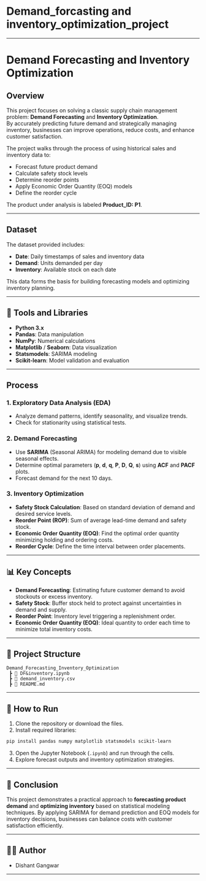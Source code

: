 # Demand_forcasting and inventory_optimization_project

---

# Demand Forecasting and Inventory Optimization  


## Overview

This project focuses on solving a classic supply chain management problem: **Demand Forecasting** and **Inventory Optimization**.  
By accurately predicting future demand and strategically managing inventory, businesses can improve operations, reduce costs, and enhance customer satisfaction.

The project walks through the process of using historical sales and inventory data to:
- Forecast future product demand
- Calculate safety stock levels
- Determine reorder points
- Apply Economic Order Quantity (EOQ) models
- Define the reorder cycle  

The product under analysis is labeled **Product_ID: P1**.

---

##  Dataset

The dataset provided includes:
- **Date**: Daily timestamps of sales and inventory data
- **Demand**: Units demanded per day
- **Inventory**: Available stock on each date

This data forms the basis for building forecasting models and optimizing inventory planning.

---

## 🔧 Tools and Libraries

- **Python 3.x**
- **Pandas**: Data manipulation
- **NumPy**: Numerical calculations
- **Matplotlib** / **Seaborn**: Data visualization
- **Statsmodels**: SARIMA modeling
- **Scikit-learn**: Model validation and evaluation

---

##  Process

### 1. Exploratory Data Analysis (EDA)
- Analyze demand patterns, identify seasonality, and visualize trends.
- Check for stationarity using statistical tests.

### 2. Demand Forecasting
- Use **SARIMA** (Seasonal ARIMA) for modeling demand due to visible seasonal effects.
- Determine optimal parameters (**p**, **d**, **q**, **P**, **D**, **Q**, **s**) using **ACF** and **PACF** plots.
- Forecast demand for the next 10 days.

### 3. Inventory Optimization
- **Safety Stock Calculation**: Based on standard deviation of demand and desired service levels.
- **Reorder Point (ROP)**: Sum of average lead-time demand and safety stock.
- **Economic Order Quantity (EOQ)**: Find the optimal order quantity minimizing holding and ordering costs.
- **Reorder Cycle**: Define the time interval between order placements.

---

## 📊 Key Concepts

- **Demand Forecasting**: Estimating future customer demand to avoid stockouts or excess inventory.
- **Safety Stock**: Buffer stock held to protect against uncertainties in demand and supply.
- **Reorder Point**: Inventory level triggering a replenishment order.
- **Economic Order Quantity (EOQ)**: Ideal quantity to order each time to minimize total inventory costs.

---

## 📁 Project Structure

```
Demand_Forecasting_Inventory_Optimization
 ┣ 📜 DF&inventory.ipynb
 ┣ 📜 demand_inventory.csv
 ┣ 📜 README.md
```

---

## 🚀 How to Run

1. Clone the repository or download the files.
2. Install required libraries:  
```bash
pip install pandas numpy matplotlib statsmodels scikit-learn
```
3. Open the Jupyter Notebook (`.ipynb`) and run through the cells.
4. Explore forecast outputs and inventory optimization strategies.

---

## 📌 Conclusion

This project demonstrates a practical approach to **forecasting product demand** and **optimizing inventory** based on statistical modeling techniques. By applying SARIMA for demand prediction and EOQ models for inventory decisions, businesses can balance costs with customer satisfaction efficiently.

---

## 👨‍💻 Author

- Dishant Gangwar

---
